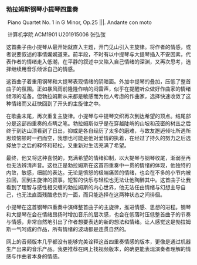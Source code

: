 ### 												勃拉姆斯钢琴小提琴四重奏

​									Piano Quartet No. 1 in G Minor, Op.25 |||. Andante con moto

​												计算机学院 ACM1901 		U201915006		张弘弢

​         这首曲子由小提琴从最开始就直入主题，开门见山引入主旋律。将作者的情感，或者说要叙述的事情娓娓道来。前半段，不时有以中提琴与大提琴插入不安因素，代表作者的情绪走入低潮，在平静的叙述中又陷入自己情绪的深渊，又再次思考，选择继续用音乐倾诉自己的情感。

​		这首曲子着重用钢琴和大提琴表现情绪的阴暗面。外加中提琴的叠加，压低了整首曲子的氛围。正如暴风雨前隆隆作响的闷雷声，似乎在提醒听众做好作曲家的情绪倾泻的准备。但勃拉姆斯从来都是敏感而为他人考虑的作曲家，选择快速收敛了这种情绪而又赶快回到了开头的主旋律之中。

​		在歌曲末尾，再次重复主旋律。小提琴与中提琴交织再次到达希望的顶点。结尾部分是这部四重奏的点睛之笔。勃拉姆斯似乎是在穿越陡峭的山坡和茂密的树丛之后终于到达山顶看到了日出，抑或是各自经历了太多的磨难，与故友邂逅倾吐所遇所思烦恼顿时一扫而空，我想也可能是他对爱情的执着，在经过了持久的努力之后选择放手之后的释怀和轻松，又重新对生活充满了希望。

​		最终，他又将这种喜悦的，充满希望的情绪抑制，以大提琴与钢琴收尾，渐弱至再也无法辨清声音。这也正是勃拉姆斯在这首四重奏中一贯的情绪的体现，他独特的内敛，敏感，细腻的表达。无论是愤怒的极端痛苦的情绪，也会在不多的小节内被拉回，回到主旋律的叙事。短暂的快乐与轻松也无法让他陶醉其中。这首曲子让我看到了理智与感性相交缠的勃拉姆斯的内心世界，他无法任由情绪与幻想主导自己，也无法直面残酷悲伤的一面，而只能选择在这两种状态之间徘徊。

​		小提琴在这首钢琴四重奏中演绎整首曲子的主旋律，推进情感、思想的进程。钢琴和大提琴在会在情绪昂扬时增加音乐的层次感，也会在低落时压低整首曲子的节奏与情感，非常自然地引出了作者想要表达的新的想法和情绪。让人感觉这是勃拉姆斯一气呵成的作品，所有情绪的波动都是连贯自然的。

​		网上的音频版本几乎都没有能够完美诠释这首四重奏情感的版本，更像是通过机器生产出来的音乐产品。我更推荐在网上找视频版本，的确更能表现演奏者理解的情感与作曲者本身的情感。